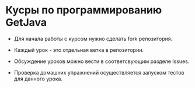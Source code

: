 # Кусры по программированию GetJava

* Для начала работы с курсом нужно сделать fork репозитория.

* Каждый урок - это отдельная ветка в репозитории.

* Обсуждение уроков можно вести в соответсвующим разделе Issues.

* Проверка домашних упражнений осуществляется запуском тестов для данного урока.
